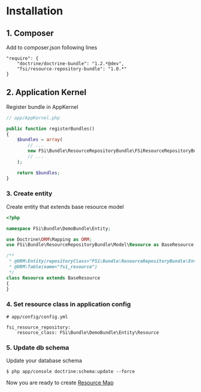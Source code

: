 # Installation

## 1. Composer
Add to composer.json following lines

```
"require": {
    "doctrine/doctrine-bundle": "1.2.*@dev",
    "fsi/resource-repository-bundle": "1.0.*"
}
```

## 2. Application Kernel

Register bundle in AppKernel

```php
// app/AppKernel.php

public function registerBundles()
{
    $bundles = array(
        // ...
        new FSi\Bundle\ResourceRepositoryBundle\FSiResourceRepositoryBundle()
        // ...
    );

    return $bundles;
}
```

### 3. Create entity

Create entity that extends base resource model

```php
<?php

namespace FSi\Bundle\DemoBundle\Entity;

use Doctrine\ORM\Mapping as ORM;
use FSi\Bundle\ResourceRepositoryBundle\Model\Resource as BaseResource;

/**
 * @ORM\Entity(repositoryClass="FSi\Bundle\ResourceRepositoryBundle\Entity\ResourceRepository")
 * @ORM\Table(name="fsi_resource")
 */
class Resource extends BaseResource
{
}
```

### 4. Set resource class in application config

```
# app/config/config.yml

fsi_resource_repository:
    resource_class: FSi\Bundle\DemoBundle\Entity\Resource
```

### 5. Update db schema

Update your database schema

```
$ php app/console doctrine:schema:update --force
```

Now you are ready to create [Resource Map](resource_map.md)
